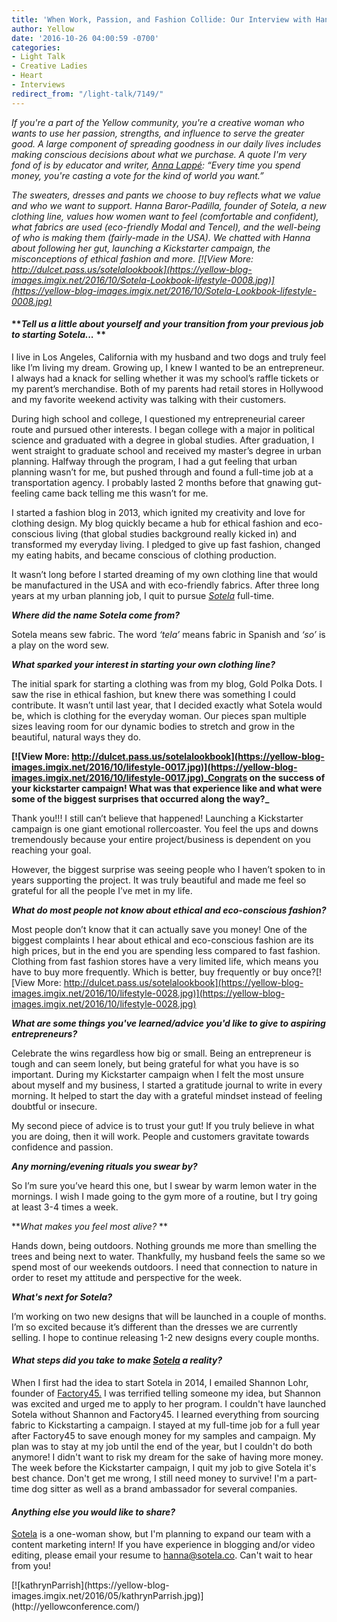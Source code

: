```yaml
---
title: 'When Work, Passion, and Fashion Collide: Our Interview with Hanna of Sotela'
author: Yellow
date: '2016-10-26 04:00:59 -0700'
categories:
- Light Talk
- Creative Ladies
- Heart
- Interviews
redirect_from: "/light-talk/7149/"
---
```


_If you're a part of the Yellow community, you're a creative woman who wants to use her passion,
strengths, and influence to serve the greater good. A large component of spreading goodness in our
daily lives includes making conscious decisions about what we purchase. A quote I'm very fond of is
by educator and writer, [Anna Lappé](http://www.goodreads.com/author/show/116088.Anna_Lapp_): “Every
time you spend money, you're casting a vote for the kind of world you want.”_

_The sweaters, dresses and pants we choose to buy reflects what we value and who we want to support.
Hanna Baror-Padilla, founder of Sotela, a new clothing line, values how women want to feel
(comfortable and confident), what fabrics are used (eco-friendly Modal and Tencel), and the
well-being of who is making them (fairly-made in the USA). We chatted with Hanna about following her
gut, launching a Kickstarter campaign, the misconceptions of ethical fashion and more.
[![View More: http://dulcet.pass.us/sotelalookbook](https://yellow-blog-images.imgix.net/2016/10/Sotela-Lookbook-lifestyle-0008.jpg)](https://yellow-blog-images.imgix.net/2016/10/Sotela-Lookbook-lifestyle-0008.jpg)_

#### **_Tell us a little about yourself and your transition from your previous job to starting Sotela..._ **

I live in Los Angeles, California with my husband and two dogs and truly feel like I’m living my
dream. Growing up, I knew I wanted to be an entrepreneur. I always had a knack for selling whether
it was my school’s raffle tickets or my parent’s merchandise. Both of my parents had retail stores
in Hollywood and my favorite weekend activity was talking with their customers.

During high school and college, I questioned my entrepreneurial career route and pursued other
interests. I began college with a major in political science and graduated with a degree in global
studies. After graduation, I went straight to graduate school and received my master’s degree in
urban planning. Halfway through the program, I had a gut feeling that urban planning wasn’t for me,
but pushed through and found a full-time job at a transportation agency. I probably lasted 2 months
before that gnawing gut-feeling came back telling me this wasn’t for me.

I started a fashion blog in 2013, which ignited my creativity and love for clothing design. My blog
quickly became a hub for ethical fashion and eco-conscious living (that global studies background
really kicked in) and transformed my everyday living. I pledged to give up fast fashion, changed my
eating habits, and became conscious of clothing production.

It wasn’t long before I started dreaming of my own clothing line that would be manufactured in the
USA and with eco-friendly fabrics. After three long years at my urban planning job, I quit to pursue
_[Sotela](https://sotela.co/)_ full-time.

_**Where did the name Sotela come from?**_

Sotela means sew fabric. The word _‘tela’_ means fabric in Spanish and _‘so’_ is a play on the word
sew.

_**What sparked your interest in starting your own clothing line?**_

The initial spark for starting a clothing was from my blog, Gold Polka Dots. I saw the rise in
ethical fashion, but knew there was something I could contribute. It wasn’t until last year, that I
decided exactly what Sotela would be, which is clothing for the everyday woman. Our pieces span
multiple sizes leaving room for our dynamic bodies to stretch and grow in the beautiful, natural
ways they do.

**[![View More: http://dulcet.pass.us/sotelalookbook](https://yellow-blog-images.imgix.net/2016/10/lifestyle-0017.jpg)](https://yellow-blog-images.imgix.net/2016/10/lifestyle-0017.jpg)_Congrats
on the success of your kickstarter campaign! What was that experience like and what were some of the
biggest surprises that occurred along the way?_**

Thank you!!! I still can’t believe that happened! Launching a Kickstarter campaign is one giant
emotional rollercoaster. You feel the ups and downs tremendously because your entire
project/business is dependent on you reaching your goal.

However, the biggest surprise was seeing people who I haven’t spoken to in years supporting the
project. It was truly beautiful and made me feel so grateful for all the people I’ve met in my life.

_**What do most people not know about ethical and eco-conscious fashion?**_

Most people don’t know that it can actually save you money! One of the biggest complaints I hear
about ethical and eco-conscious fashion are its high prices, but in the end you are spending less
compared to fast fashion. Clothing from fast fashion stores have a very limited life, which means
you have to buy more frequently. Which is better, buy frequently or buy
once?[![View More: http://dulcet.pass.us/sotelalookbook](https://yellow-blog-images.imgix.net/2016/10/lifestyle-0028.jpg)](https://yellow-blog-images.imgix.net/2016/10/lifestyle-0028.jpg)

_**What are some things you've learned/advice you'd like to give to aspiring entrepreneurs?**_

Celebrate the wins regardless how big or small. Being an entrepreneur is tough and can seem lonely,
but being grateful for what you have is so important. During my Kickstarter campaign when I felt the
most unsure about myself and my business, I started a gratitude journal to write in every morning.
It helped to start the day with a grateful mindset instead of feeling doubtful or insecure.

My second piece of advice is to trust your gut! If you truly believe in what you are doing, then it
will work. People and customers gravitate towards confidence and passion.

_**Any morning/evening rituals you swear by?**_

So I’m sure you’ve heard this one, but I swear by warm lemon water in the mornings. I wish I made
going to the gym more of a routine, but I try going at least 3-4 times a week.

**_What makes you feel most alive?_ **

Hands down, being outdoors. Nothing grounds me more than smelling the trees and being next to water.
Thankfully, my husband feels the same so we spend most of our weekends outdoors. I need that
connection to nature in order to reset my attitude and perspective for the week.

_**What's next for Sotela?**_

I’m working on two new designs that will be launched in a couple of months. I’m so excited because
it’s different than the dresses we are currently selling. I hope to continue releasing 1-2 new
designs every couple months.

<div>

<div dir="ltr">

#### _What steps did you take to make [Sotela](https://sotela.co/) a reality?_

</div>

</div>

<div>

<div dir="ltr">

When I first had the idea to start Sotela in 2014, I emailed Shannon Lohr, founder of
[Factory45.](http://factory45.co/) I was terrified telling someone my idea, but Shannon was excited
and urged me to apply to her program. I couldn't have launched Sotela without Shannon and
Factory45\. I learned everything from sourcing fabric to Kickstarting a campaign. I stayed at my
full-time job for a full year after Factory45 to save enough money for my samples and campaign. My
plan was to stay at my job until the end of the year, but I couldn't do both anymore! I didn't want
to risk my dream for the sake of having more money. The week before the Kickstarter campaign, I quit
my job to give Sotela it's best chance. Don't get me wrong, I still need money to survive! I'm a
part-time dog sitter as well as a brand ambassador for several companies.

</div>

</div>

<div>

<div dir="ltr">

#### _Anything else you would like to share?_

[Sotela](https://sotela.co/) is a one-woman show, but I'm planning to expand our team with a content
marketing intern! If you have experience in blogging and/or video editing, please email your resume
to [hanna@sotela.co](mailto:hanna@sotela.co). Can't wait to hear from you!

<div>[![kathrynParrish](https://yellow-blog-images.imgix.net/2016/05/kathrynParrish.jpg)](http://yellowconference.com/)</div>

</div>

</div>
